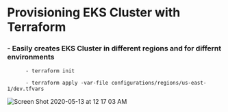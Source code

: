 # Provisioning EKS Cluster with Terraform
### - Easily creates EKS Cluster in different regions and for differnt environments
```
      - terraform init
```


```      
      - terraform apply -var-file configurations/regions/us-east-1/dev.tfvars
```


![Screen Shot 2020-05-13 at 12 17 03 AM](https://user-images.githubusercontent.com/63379120/81774170-964c6c80-94af-11ea-9268-c4bd92072479.png)
